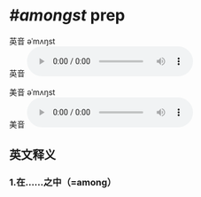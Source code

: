 # ***\#amongst*** prep
英音 əˈmʌŋst  
英音
<audio src="./media/amongst1_AAC.aac" controls="controls"></audio>

美音 əˈmʌŋst  
美音
<audio src="./media/amongst2_AAC.aac" controls="controls"></audio>



  

英文释义
---
### 1.**在……之中（=among）**  


